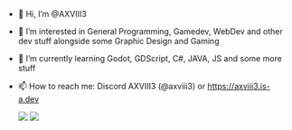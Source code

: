 - 👋 Hi, I’m @AXVIII3
- 👀 I’m interested in General Programming, Gamedev, WebDev and other dev stuff alongside some Graphic Design and Gaming
- 🌱 I’m currently learning Godot, GDScript, C#, JAVA, JS and some more stuff
- 📫 How to reach me: Discord AXVIII3 (@axviii3) or https://axviii3.is-a.dev
  
  [![](https://github-readme-stats.vercel.app/api?username=AXVIII3&show_icons=true&theme=transparent&rank_icon=github&include_all_commits=true&custom_title=Smile#gh-dark-mode-only)](https://github.com/anuraghazra/github-readme-stats#gh-dark-mode-only)
  [![](https://github-readme-stats.vercel.app/api?username=AXVIII3&show_icons=true&theme=default#gh-light-mode-only)](https://github.com/anuraghazra/github-readme-stats#gh-light-mode-only)

